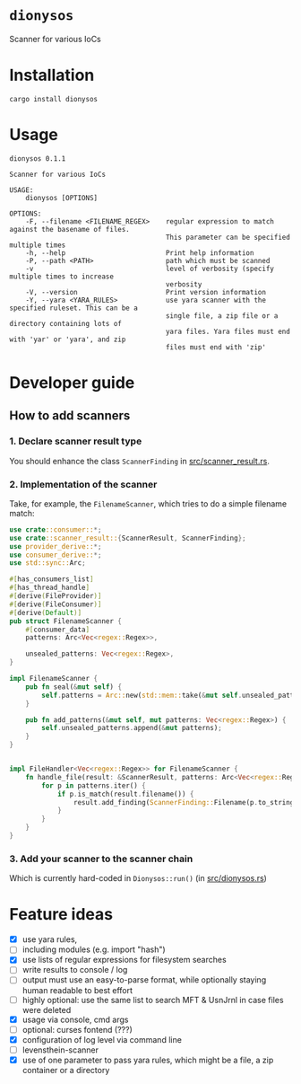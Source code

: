 # `dionysos`
Scanner for various IoCs

# Installation

```shell
cargo install dionysos
```

# Usage
```
dionysos 0.1.1

Scanner for various IoCs

USAGE:
    dionysos [OPTIONS]

OPTIONS:
    -F, --filename <FILENAME_REGEX>    regular expression to match against the basename of files.
                                       This parameter can be specified multiple times
    -h, --help                         Print help information
    -P, --path <PATH>                  path which must be scanned
    -v                                 level of verbosity (specify multiple times to increase
                                       verbosity
    -V, --version                      Print version information
    -Y, --yara <YARA_RULES>            use yara scanner with the specified ruleset. This can be a
                                       single file, a zip file or a directory containing lots of
                                       yara files. Yara files must end with 'yar' or 'yara', and zip
                                       files must end with 'zip'
```

# Developer guide

## How to add scanners

### 1. Declare scanner result type

You should enhance the class `ScannerFinding` in [src/scanner_result.rs](src/scanner_result.rs).

### 2. Implementation of the scanner

Take, for example, the `FilenameScanner`, which tries to do a simple filename match:

```rust
use crate::consumer::*;
use crate::scanner_result::{ScannerResult, ScannerFinding};
use provider_derive::*;
use consumer_derive::*;
use std::sync::Arc;

#[has_consumers_list]
#[has_thread_handle]
#[derive(FileProvider)]
#[derive(FileConsumer)]
#[derive(Default)]
pub struct FilenameScanner {
    #[consumer_data]
    patterns: Arc<Vec<regex::Regex>>,

    unsealed_patterns: Vec<regex::Regex>,
}

impl FilenameScanner {
    pub fn seal(&mut self) {
        self.patterns = Arc::new(std::mem::take(&mut self.unsealed_patterns));
    }

    pub fn add_patterns(&mut self, mut patterns: Vec<regex::Regex>) {
        self.unsealed_patterns.append(&mut patterns);
    }
}


impl FileHandler<Vec<regex::Regex>> for FilenameScanner {
    fn handle_file(result: &ScannerResult, patterns: Arc<Vec<regex::Regex>>) {
        for p in patterns.iter() {
            if p.is_match(result.filename()) {
                result.add_finding(ScannerFinding::Filename(p.to_string()));
            }
        }
    }
}

```

### 3. Add your scanner to the scanner chain

Which is currently hard-coded in `Dionysos::run()` (in [src/dionysos.rs](src/dionysis.rs))

# Feature ideas

- [x] use yara rules,
- [ ] including modules (e.g. import "hash")
- [x] use lists of regular expressions for filesystem searches
- [ ] write results to console / log
- [ ] output must use an easy-to-parse format, while optionally staying human readable to best effort
- [ ] highly optional: use the same list to search MFT & UsnJrnl in case files were deleted
- [x] usage via console, cmd args
- [ ] optional: curses fontend (???)
- [x] configuration of log level via command line
- [ ] levensthein-scanner
- [x] use of one parameter to pass yara rules, which might be a file, a zip container or a directory
